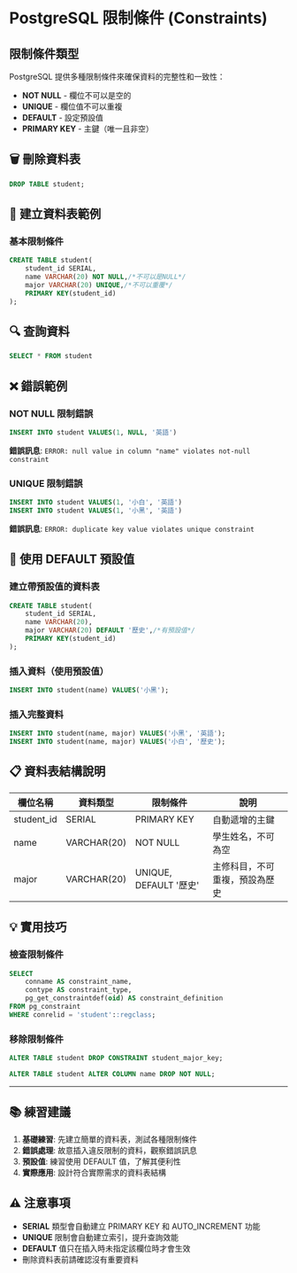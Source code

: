 # PostgreSQL 限制條件 (Constraints)

## 限制條件類型

PostgreSQL 提供多種限制條件來確保資料的完整性和一致性：

- **NOT NULL** - 欄位不可以是空的
- **UNIQUE** - 欄位值不可以重複
- **DEFAULT** - 設定預設值
- **PRIMARY KEY** - 主鍵（唯一且非空）

## 🗑️ 刪除資料表

```sql
DROP TABLE student;
```

## 📝 建立資料表範例

### 基本限制條件

```sql
CREATE TABLE student(
	student_id SERIAL,
	name VARCHAR(20) NOT NULL,/*不可以是NULL*/
	major VARCHAR(20) UNIQUE,/*不可以重覆*/
	PRIMARY KEY(student_id)
);
```

## 🔍 查詢資料

```sql
SELECT * FROM student
```

## ❌ 錯誤範例

### NOT NULL 限制錯誤

```sql
INSERT INTO student VALUES(1, NULL, '英語')
```

**錯誤訊息**: `ERROR: null value in column "name" violates not-null constraint`

### UNIQUE 限制錯誤

```sql
INSERT INTO student VALUES(1, '小白', '英語')
INSERT INTO student VALUES(1, '小黑', '英語')
```

**錯誤訊息**: `ERROR: duplicate key value violates unique constraint`

## 🔧 使用 DEFAULT 預設值

### 建立帶預設值的資料表

```sql
CREATE TABLE student(
	student_id SERIAL,
	name VARCHAR(20),
	major VARCHAR(20) DEFAULT '歷史',/*有預設值*/
	PRIMARY KEY(student_id)
);
```

### 插入資料（使用預設值）

```sql
INSERT INTO student(name) VALUES('小黑');
```

### 插入完整資料

```sql
INSERT INTO student(name, major) VALUES('小黑', '英語');
INSERT INTO student(name, major) VALUES('小白', '歷史');
```

## 📋 資料表結構說明

| 欄位名稱 | 資料類型 | 限制條件 | 說明 |
|---------|---------|---------|------|
| student_id | SERIAL | PRIMARY KEY | 自動遞增的主鍵 |
| name | VARCHAR(20) | NOT NULL | 學生姓名，不可為空 |
| major | VARCHAR(20) | UNIQUE, DEFAULT '歷史' | 主修科目，不可重複，預設為歷史 |

## 💡 實用技巧

### 檢查限制條件

```sql
SELECT 
    conname AS constraint_name,
    contype AS constraint_type,
    pg_get_constraintdef(oid) AS constraint_definition
FROM pg_constraint 
WHERE conrelid = 'student'::regclass;
```

### 移除限制條件

```sql
ALTER TABLE student DROP CONSTRAINT student_major_key;

ALTER TABLE student ALTER COLUMN name DROP NOT NULL;
```

---

## 📚 練習建議

1. **基礎練習**: 先建立簡單的資料表，測試各種限制條件
2. **錯誤處理**: 故意插入違反限制的資料，觀察錯誤訊息
3. **預設值**: 練習使用 DEFAULT 值，了解其便利性
4. **實際應用**: 設計符合實際需求的資料表結構

## ⚠️ 注意事項

- **SERIAL** 類型會自動建立 PRIMARY KEY 和 AUTO_INCREMENT 功能
- **UNIQUE** 限制會自動建立索引，提升查詢效能
- **DEFAULT** 值只在插入時未指定該欄位時才會生效
- 刪除資料表前請確認沒有重要資料


